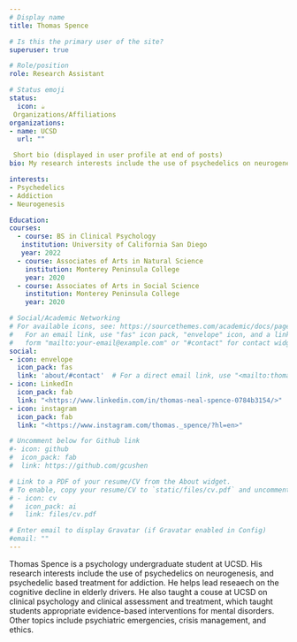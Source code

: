 ```yaml
---
# Display name
title: Thomas Spence

# Is this the primary user of the site?
superuser: true

# Role/position
role: Research Assistant

# Status emoji
status:
  icon: ☕
 Organizations/Affiliations
organizations:
- name: UCSD
  url: ""

 Short bio (displayed in user profile at end of posts)
bio: My research interests include the use of psychedelics on neurogenesis, and psychedelic based treatment for addiction.

interests:
- Psychedelics 
- Addiction
- Neurogenesis

Education:
courses:
  - course: BS in Clinical Psychology
   institution: University of California San Diego
   year: 2022
  - course: Associates of Arts in Natural Science
    institution: Monterey Peninsula College
    year: 2020
  - course: Associates of Arts in Social Science
    institution: Monterey Peninsula College
    year: 2020

# Social/Academic Networking
# For available icons, see: https://sourcethemes.com/academic/docs/page-builder/#icons
#   For an email link, use "fas" icon pack, "envelope" icon, and a link in the
#   form "mailto:your-email@example.com" or "#contact" for contact widget.
social:
- icon: envelope
  icon_pack: fas
  link: 'about/#contact'  # For a direct email link, use "<mailto:thomas.spence02@gmail.com>".
- icon: LinkedIn
  icon_pack: fab
  link: "<https://www.linkedin.com/in/thomas-neal-spence-0784b3154/>"
- icon: instagram
  icon_pack: fab
  link: "<https://www.instagram.com/thomas._spence/?hl=en>"

# Uncomment below for Github link
#- icon: github
#  icon_pack: fab
#  link: https://github.com/gcushen

# Link to a PDF of your resume/CV from the About widget.
# To enable, copy your resume/CV to `static/files/cv.pdf` and uncomment the lines below.
# - icon: cv
#   icon_pack: ai
#   link: files/cv.pdf

# Enter email to display Gravatar (if Gravatar enabled in Config)
#email: ""
---
```


Thomas Spence is a psychology undergraduate student at UCSD. His research interests include the use of psychedelics on neurogenesis, and psychedelic based treatment for addiction.
 He helps lead reseaech on the cognitive decline in elderly drivers.  He also taught a couse at UCSD on clinical psychology and clinical assessment and treatment, which taught students appropriate evidence-based interventions for mental disorders. Other topics include psychiatric emergencies, crisis management, and ethics.

